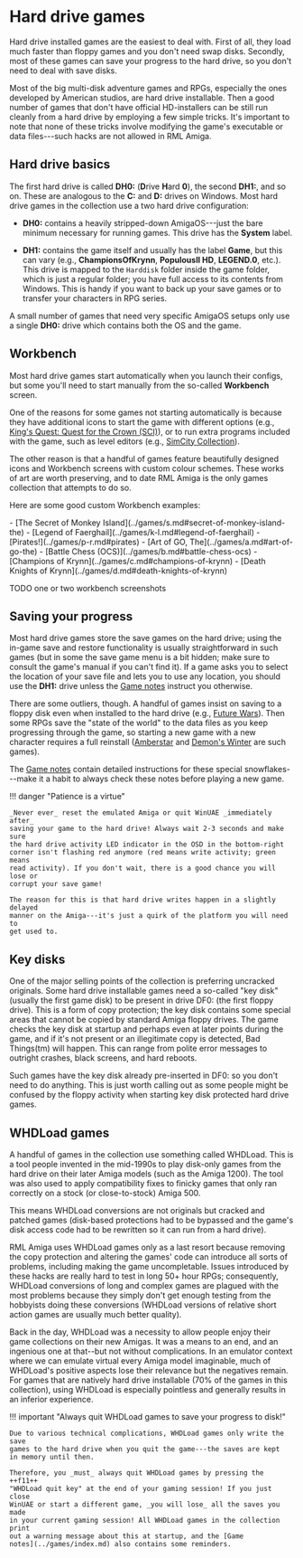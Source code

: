 # Hard drive games

Hard drive installed games are the easiest to deal with. First of all, they
load much faster than floppy games and you don't need swap disks. Secondly,
most of these games can save your progress to the hard drive, so you don't
need to deal with save disks.

Most of the big multi-disk adventure games and RPGs, especially the ones
developed by American studios, are hard drive installable. Then a good number
of games that don't have official HD-installers can be still run cleanly from
a hard drive by employing a few simple tricks. It's important to note that
none of these tricks involve modifying the game's executable or data
files---such hacks are not allowed in RML Amiga.

## Hard drive basics

The first hard drive is called **DH0:** (**D**rive **H**ard **0**), the second
**DH1:**, and so on. These are analogous to the **C:** and **D:** drives on
Windows. Most hard drive games in the collection use a two hard
drive configuration:

- **DH0:** contains a heavily stripped-down AmigaOS---just the bare minimum
  necessary for running games. This drive has the **System** label.

- **DH1:** contains the game itself and usually has the label **Game**, but
  this can vary (e.g., **ChampionsOfKrynn**, **PopulousII HD**, **LEGEND.0**,
  etc.). This drive is mapped to the `Harddisk` folder inside the game folder,
  which is just a regular folder; you have full access to its contents from
  Windows. This is handy if you want to back up your save games or to transfer
  your characters in RPG series.

A small number of games that need very specific AmigaOS setups only use a
single **DH0:** drive which contains both the OS and the game.


## Workbench

Most hard drive games start automatically when you launch their configs, but
some you'll need to start manually from the so-called **Workbench** screen.

One of the reasons for some games not starting automatically is because they
have additional icons to start the game with different options (e.g.,
[King's Quest: Quest for the Crown (SCI)](../games/k-l.md#kings-quest-quest-for-the-crown-sci)),
or to run extra programs included with the game, such as level editors (e.g.,
[SimCity Collection](../games/s.md#simcity-collection)).

The other reason is that a handful of games feature beautifully designed icons
and Workbench screens with custom colour schemes. These works of art are worth
preserving, and to date RML Amiga is the only games collection that attempts
to do so.

Here are some good custom Workbench examples:

<div class="compact" markdown>
  - [The Secret of Monkey Island](../games/s.md#secret-of-monkey-island-the)
  - [Legend of Faerghail](../games/k-l.md#legend-of-faerghail)
  - [Pirates!](../games/p-r.md#pirates)
  - [Art of GO, The](../games/a.md#art-of-go-the)
  - [Battle Chess (OCS)](../games/b.md#battle-chess-ocs)
  - [Champions of Krynn](../games/c.md#champions-of-krynn)
  - [Death Knights of Krynn](../games/d.md#death-knights-of-krynn)
</div>

TODO one or two workbench screenshots


## Saving your progress

Most hard drive games store the save games on the hard drive; using the
in-game save and restore functionality is usually straightforward in such
games (but in some the save game menu is a bit hidden; make sure to consult
the game's manual if you can't find it). If a game asks you to select the
location of your save file and lets you to use any location, you should use
the **DH1:** drive unless the [Game notes](../games/index.md) instruct you
otherwise.

There are some outliers, though. A handful of games insist on saving to a
floppy disk even when installed to the hard drive (e.g.,
[Future Wars](../games/e-f.md#future-wars-adventures-in-time)).
Then some RPGs save the "state of the world" to the data files as you keep
progressing through the game, so starting a new game with a new character
requires a full reinstall ([Amberstar](../games/a.md#amberstar) and
[Demon's Winter](../games/d.md#demons-winter) are such games).

The [Game notes](../games/index.md) contain detailed instructions for these
special snowflakes---make it a habit to always check these notes before
playing a new game.

!!! danger "Patience is a virtue"

    _Never ever_ reset the emulated Amiga or quit WinUAE _immediately after_
    saving your game to the hard drive! Always wait 2-3 seconds and make sure
    the hard drive activity LED indicator in the OSD in the bottom-right
    corner isn't flashing red anymore (red means write activity; green means
    read activity). If you don't wait, there is a good chance you will lose or
    corrupt your save game!

    The reason for this is that hard drive writes happen in a slightly delayed
    manner on the Amiga---it's just a quirk of the platform you will need to
    get used to.


## Key disks

One of the major selling points of the collection is preferring uncracked
originals. Some hard drive installable games need a so-called "key disk"
(usually the first game disk) to be present in drive DF0: (the first floppy
drive). This is a form of copy protection; the key disk contains some special
areas that cannot be copied by standard Amiga floppy drives. The game checks
the key disk at startup and perhaps even at later points during the game, and
if it's not present or an illegitimate copy is detected, Bad Things(tm) will
happen. This can range from polite error messages to outright crashes, black
screens, and hard reboots.

Such games have the key disk already pre-inserted in DF0: so you don't need to
do anything. This is just worth calling out as some people might be confused
by the floppy activity when starting key disk protected hard drive games.


## WHDLoad games

A handful of games in the collection use something called WHDLoad. This is a
tool people invented in the mid-1990s to play disk-only games from the hard
drive on their later Amiga models (such as the Amiga 1200). The tool was also
used to apply compatibility fixes to finicky games that only ran correctly on
a stock (or close-to-stock) Amiga 500.

This means WHDLoad conversions are not originals but cracked and patched games
(disk-based protections had to be bypassed and the game's disk access code had
to be rewritten so it can run from a hard drive).

RML Amiga uses WHDLoad games only as a last resort because removing the copy
protection and altering the games' code can introduce all sorts of problems,
including making the game uncompletable. Issues introduced by these hacks are
really hard to test in long 50+ hour RPGs; consequently, WHDLoad conversions
of long and complex games are plagued with the most problems because they
simply don't get enough testing from the hobbyists doing these conversions
(WHDLoad versions of relative short action games are usually much better
quality).

Back in the day, WHDLoad was a necessity to allow people enjoy their game
collections on their new Amigas. It was a means to an end, and an ingenious
one at that--but not without complications. In an emulator context where we
can emulate virtual every Amiga model imaginable, much of WHDLoad's positive
aspects lose their relevance but the negatives remain. For games that are
natively hard drive installable (70% of the games in this collection), using
WHDLoad is especially pointless and generally results in an inferior
experience.

!!! important "Always quit WHDLoad games to save your progress to disk!"

    Due to various technical complications, WHDLoad games only write the save
    games to the hard drive when you quit the game---the saves are kept
    in memory until then.

    Therefore, you _must_ always quit WHDLoad games by pressing the ++f11++
    "WHDLoad quit key" at the end of your gaming session! If you just close
    WinUAE or start a different game, _you will lose_ all the saves you made
    in your current gaming session! All WHDLoad games in the collection print
    out a warning message about this at startup, and the [Game
    notes](../games/index.md) also contains some reminders.
